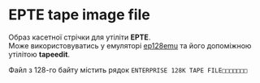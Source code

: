 # EPTE tape image file

Образ касетної стрічки для утіліти **EPTE**.  
Може використовуватись у емуляторі [ep128emu](../../../emulators/em-ep128emu.md) та його допоміжною утілітою **tapeedit**.

Файл з 128-го байту містить рядок `ENTERPRISE 128K TAPE FILE□□□□□□□`